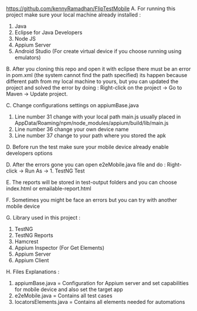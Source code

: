 https://github.com/kennyRamadhan/FlipTestMobile
A. For running this project make sure your local machine already installed :
1. Java
2. Eclipse for Java Developers
3. Node JS
4. Appium Server
5. Android Studio (For create virtual device if you choose running using emulators)

B. After you cloning this repo and open it with eclipse there must be an error in pom.xml (the system cannot find the path specified) its happen because different path from my local machine to yours, but you can updated the project and solved the error by doing : Right-click on the project -> Go to Maven -> Update project.

C. Change configurations settings on appiumBase.java 
1. Line number 31 change with your local path main.js usually placed in AppData/Roaming/npm/node_modules/appium/build/lib/main.js
2. Line number 36 change your own device name
3. Line number 37 change to your path where you stored the apk
      
D. Before run the test make sure your mobile device already enable developers options 

D. After the errors gone you can open e2eMobile.java file and do : Right-click -> Run As -> 1. TestNG Test

E. The reports will be stored in test-output folders and you can choose index.html or emailable-report.html

F. Sometimes you might be face an errors but you can try with another mobile device

G. Library used in this project :
1. TestNG
2. TestNG Reports
3. Hamcrest
4. Appium Inspector (For Get Elements)
5. Appium Server
6. Appium Client

H. Files Explanations :
1. appiumBase.java = Configuration for Appium server and set capabilities for mobile device and also set the target app
2. e2eMobile.java = Contains all test cases 
3. locatorsElements.java = Contains all elements needed for automations
